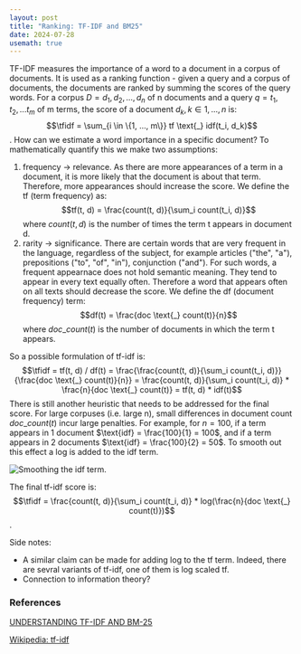 ```yaml
---
layout: post
title: "Ranking: TF-IDF and BM25"
date: 2024-07-28
usemath: true
---
```

$$
\newcommand{\tf}{\text{tf}}
\newcommand{\idf}{\text{idf}}
\newcommand{\df}{\text{df}}
\newcommand{\tfidf}{\text{tf-idf}}
$$
TF-IDF measures the importance of a word to a document in a corpus of documents. It is used as a ranking function - given a query and a corpus of documents, the documents are ranked by summing the scores of the query words. 
For a corpus $D={d_1, d_2, ..., d_n}$ of n documents and a query $q={t_1, t_2, ... t_m}$ of m terms, the score of a document $d_k, k \in {1, ..., n}$ is: 
$$\tfidf = \sum_{i \in \{1, ..., m\}} tf \text{_} idf(t_i, d_k)$$.
How can we estimate a word importance in a specific document? To mathematically quantify this we make two assumptions:
1. frequency -> relevance.
As there are more appearances of a term in a document, it is more likely that the document is about that term. Therefore, more appearances should increase the score. We define the tf (term frequency) as:
$$tf(t, d) = \frac{count(t, d)}{\sum_i count(t_i, d)}$$
where $count(t, d)$ is the number of times the term t appears in document d.
3. rarity -> significance.
There are certain words that are very frequent in the language, regardless of the subject, for example articles ("the", "a"), prepositions ("to", "of", "in"), conjunction ("and"). For such words, a frequent appearnace does not hold semantic meaning. They tend to appear in every text equally often. Therefore a word that appears often on all texts should decrease the score. We define the df (document frequency) term:
$$df(t) = \frac{doc \text{_} count(t)}{n}$$
where $doc \text{_} count(t)$ is the number of documents in which the term t appears.

So a possible formulation of tf-idf is:
$$\tfidf = tf(t, d) / df(t) = \frac{\frac{count(t, d)}{\sum_i count(t_i, d)}}{\frac{doc \text{_} count(t)}{n}} = \frac{count(t, d)}{\sum_i count(t_i, d)} * \frac{n}{doc \text{_} count(t)} = tf(t, d) * idf(t)$$
There is still another heuristic that needs to be addressed for the final score. For large corpuses (i.e. large n), small differences in document count $doc \text{_} count(t)$ incur large penalties. For example, for $n=100$, if a term appears in 1 document $\text{idf} = \frac{100}{1} = 100$, and if a term appears in 2 documents $\text{idf} = \frac{100}{2} = 50$. To smooth out this effect a log is added to the idf term. 

<img src="{{ site.github.url }}/assets/img/tfidf/log_idf.png" alt="Smoothing the idf term.">

The final tf-idf score is:
$$\tfidf = \frac{count(t, d)}{\sum_i count(t_i, d)} * log(\frac{n}{doc \text{_} count(t)})$$.

Side notes:
* A similar claim can be made for adding log to the tf term. Indeed, there are sevral variants of tf-idf, one of them is log scaled tf.
* Connection to information theory?


### References
[UNDERSTANDING TF-IDF AND BM-25](https://kmwllc.com/index.php/2020/03/20/understanding-tf-idf-and-bm-25/)

[Wikipedia: tf-idf](https://en.wikipedia.org/wiki/Tf%E2%80%93idf#)
